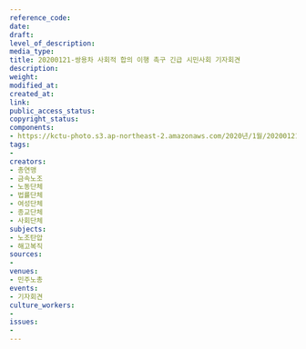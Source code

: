 ```yaml
---
reference_code: 
date: 
draft: 
level_of_description: 
media_type: 
title: 20200121-쌍용차 사회적 합의 이행 촉구 긴급 시민사회 기자회견
description: 
weight: 
modified_at: 
created_at: 
link: 
public_access_status: 
copyright_status: 
components:
- https://kctu-photo.s3.ap-northeast-2.amazonaws.com/2020년/1월/20200121-쌍용차+사회적+합의+이행+촉구+긴급+시민사회+기자회견/_DSC1324.jpg
tags:
- 
creators:
- 총연맹
- 금속노조
- 노동단체
- 법률단체
- 여성단체
- 종교단체
- 사회단체
subjects:
- 노조탄압
- 해고복직
sources:
- 
venues:
- 민주노총
events:
- 기자회견
culture_workers:
- 
issues:
- 
---
```

